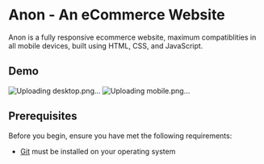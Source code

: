 # Anon - An eCommerce Website
Anon is a fully responsive ecommerce website, maximum compatiblities in all mobile devices, built using HTML, CSS, and JavaScript.

## Demo

![Uploading desktop.png…]()
![Uploading mobile.png…]()


## Prerequisites

Before you begin, ensure you have met the following requirements:

* [Git](https://git-scm.com/downloads "Download Git") must be installed on your operating system
